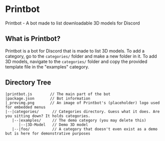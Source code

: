 # Printbot
Printbot - A bot made to list downloadable 3D models for Discord

## What is Printbot?
Printbot is a bot for Discord that is made to list 3D models.
To add a category, go to the `categories/` folder and make a new folder in it.
To add 3D models, navigate to the `categories/` folder and copy the provided template file in the "examples" category.

## Directory Tree
```
|printbot.js        // The main part of the bot
|package.json       // Bot information
|_previmg.png       // An image of Printbot's (placeholder) logo used for embedded menus
|--|categories/      // Categories directory. Guess what it does. Are you sitting down? It holds categories.
   |--|examples/     // The demo category (you may delete this)
      |--|3D-Model   // Demo 3D model
   |--|foo/          // A category that doesn't even exist as a demo but is here for demonstrative purposes

```
